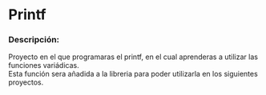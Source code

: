 # Printf
<h3>Descripción:</h3>
Proyecto en el que programaras el printf, en el cual aprenderas a utilizar las funciones variádicas.<br>
Esta función sera añadida a la libreria para poder utilizarla en los siguientes proyectos.
